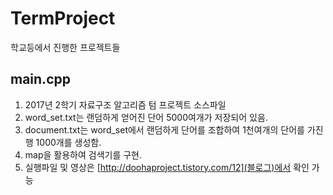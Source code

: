 # TermProject
학교등에서 진행한 프로젝트들

## main.cpp
1. 2017년 2학기 자료구조 알고리즘 텀 프로젝트 소스파일
2. word_set.txt는 랜덤하게 얻어진 단어 5000여개가 저장되어 있음.
3. document.txt는 word_set에서 랜덤하게 단어를 조합하여 1천여개의 단어를 가진 행 1000개를 생성함.
4. map을 활용하여 검색기를 구현.
5. 실행파일 및 영상은 [http://doohaproject.tistory.com/12](블로그)에서 확인 가능
